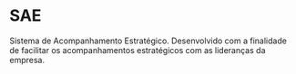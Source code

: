 # SAE
Sistema de Acompanhamento Estratégico. Desenvolvido com a finalidade de facilitar os acompanhamentos estratégicos com as lideranças da empresa.
